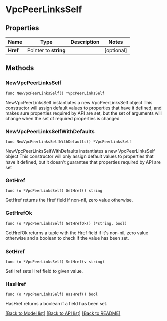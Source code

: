 # VpcPeerLinksSelf

## Properties

Name | Type | Description | Notes
------------ | ------------- | ------------- | -------------
**Href** | Pointer to **string** |  | [optional] 

## Methods

### NewVpcPeerLinksSelf

`func NewVpcPeerLinksSelf() *VpcPeerLinksSelf`

NewVpcPeerLinksSelf instantiates a new VpcPeerLinksSelf object
This constructor will assign default values to properties that have it defined,
and makes sure properties required by API are set, but the set of arguments
will change when the set of required properties is changed

### NewVpcPeerLinksSelfWithDefaults

`func NewVpcPeerLinksSelfWithDefaults() *VpcPeerLinksSelf`

NewVpcPeerLinksSelfWithDefaults instantiates a new VpcPeerLinksSelf object
This constructor will only assign default values to properties that have it defined,
but it doesn't guarantee that properties required by API are set

### GetHref

`func (o *VpcPeerLinksSelf) GetHref() string`

GetHref returns the Href field if non-nil, zero value otherwise.

### GetHrefOk

`func (o *VpcPeerLinksSelf) GetHrefOk() (*string, bool)`

GetHrefOk returns a tuple with the Href field if it's non-nil, zero value otherwise
and a boolean to check if the value has been set.

### SetHref

`func (o *VpcPeerLinksSelf) SetHref(v string)`

SetHref sets Href field to given value.

### HasHref

`func (o *VpcPeerLinksSelf) HasHref() bool`

HasHref returns a boolean if a field has been set.


[[Back to Model list]](../README.md#documentation-for-models) [[Back to API list]](../README.md#documentation-for-api-endpoints) [[Back to README]](../README.md)


